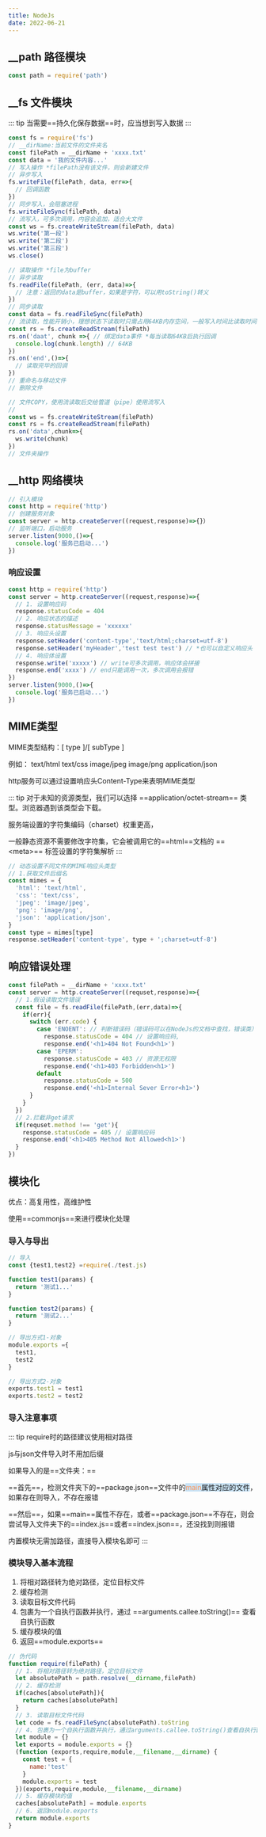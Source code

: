 ```yaml
---
title: NodeJs
date: 2022-06-21
---
```



## __path 路径模块

```js
const path = require('path')
```


## __fs 文件模块

::: tip
当需要==持久化保存数据==时，应当想到写入数据
:::
```js
const fs = require('fs')
// __dirName:当前文件的文件夹名
const filePath = __dirName + 'xxxx.txt'
const data = '我的文件内容...'
// 写入操作 *filePath没有该文件，则会新建文件
// 异步写入
fs.writeFile(filePath, data, err=>{
  // 回调函数
})
// 同步写入，会阻塞进程
fs.writeFileSync(filePath, data)
// 流写入，可多次调用，内容会追加，适合大文件
const ws = fs.createWriteStream(filePath, data)
ws.write('第一段')
ws.write('第二段')
ws.write('第三段')
ws.close()

// 读取操作 *file为buffer
// 异步读取
fs.readFile(filePath, (err, data)=>{
  // 注意：返回的data是buffer，如果是字符，可以用toString()转义
})
// 同步读取
const data = fs.readFileSync(filePath)
// 流读取，性能开销小，理想状态下读取时只需占用64KB内存空间，一般写入时间比读取时间长
const rs = fs.createReadStream(filePath)
rs.on('daat', chunk =>{ // 绑定data事件 *每当读取64KB后执行回调
  console.log(chunk.length) // 64KB
})
rs.on('end',()=>{
  // 读取完毕的回调
})
// 重命名与移动文件
// 删除文件

// 文件COPY，使用流读取后交给管道（pipe）使用流写入
// 
const ws = fs.createWriteStream(filePath)
const rs = fs.createReadStream(filePath)
rs.on('data',chunk=>{
  ws.write(chunk)
})
// 文件夹操作
```

## __http 网络模块
```js
// 引入模块
const http = require('http')
// 创建服务对象
const server = http.createServer((request,response)=>{}）
// 监听端口，启动服务
server.listen(9000,()=>{
  console.log('服务已启动...')
})
```
### 响应设置
```js
const http = require('http')
const server = http.createServer((request,response)=>{
  // 1. 设置响应码
  response.statusCode = 404
  // 2. 响应状态的描述
  response.statusMessage = 'xxxxxx'
  // 3. 响应头设置
  response.setHeader('content-type','text/html;charset=utf-8')
  response.setHeader('myHeader','test test test') // *也可以自定义响应头
  // 4. 响应体设置
  response.write('xxxxx') // write可多次调用，响应体会拼接
  response.end('xxxx') // end只能调用一次，多次调用会报错
})
server.listen(9000,()=>{
  console.log('服务已启动...')
})
```
## MIME类型

MIME类型结构：[ type ]/[ subType ]

例如： text/html  text/css image/jpeg  image/png  application/json

http服务可以通过设置响应头Content-Type来表明MIME类型

::: tip
对于未知的资源类型，我们可以选择 ==application/octet-stream== 类型。浏览器遇到该类型会下载。

服务端设置的字符集编码（charset）权重更高，

一般静态资源不需要修改字符集，它会被调用它的==html==文档的 ==&lt;meta>== 标签设置的字符集解析
:::
```js
// 动态设置不同文件的MIME响应头类型
// 1.获取文件后缀名
const mimes = {
  'html': 'text/html',
  'css': 'text/css',
  'jpeg': 'image/jpeg',
  'png': 'image/png',
  'json': 'application/json',
}
const type = mimes[type]
response.setHeader('content-type', type + ';charset=utf-8')
```
## 响应错误处理
```js
const filePath = __dirName + 'xxxx.txt'
const server = http.createServer((requset,response)=>{
  // 1.假设读取文件错误
  const file = fs.readFile(filePath,(err,data)=>{
    if(err){
      switch (err.code) {
        case 'ENOENT': // 判断错误码（错误码可以在NodeJs的文档中查找，错误类）
          response.statusCode = 404 // 设置响应码,
          response.end('<h1>404 Not Found<h1>')
        case 'EPERM':
          response.statusCode = 403 // 资源无权限
          response.end('<h1>403 Forbidden<h1>')
        default
          response.statusCode = 500
          response.end('<h1>Internal Sever Error<h1>')
      }
    }
  })
  // 2.拦截非get请求
  if(requset.method !== 'get'){
    response.statusCode = 405 // 设置响应码
    response.end('<h1>405 Method Not Allowed<h1>')
  }
})

```



## 模块化

优点：高复用性，高维护性

使用==commonjs==来进行模块化处理

### 导入与导出
```js index.js
// 导入
const {test1,test2} =require(./test.js)

```

```js test.js
function test1(params) {
  return '测试1...'
}

function test2(params) {
  return '测试2...'
}

// 导出方式1-对象
module.exports ={
  test1,
  test2
}

// 导出方式2-对象
exports.test1 = test1
exports.test2 = test2

```

### 导入注意事项
::: tip
require时的路径建议使用相对路径

js与json文件导入时不用加后缀

如果导入的是==文件夹：==

==首先==，检测文件夹下的==package.json==文件中的<span style='background:#c8e2f5;'><span style='color:#ff9456;'>main</span>属性对应的文件</span>，如果存在则导入，不存在报错

==然后==，如果==main==属性不存在，或者==package.json==不存在，则会尝试导入文件夹下的==index.js==或者==index.json==，还没找到则报错

内置模块无需加路径，直接导入模块名即可
:::

### 模块导入基本流程

1. 将相对路径转为绝对路径，定位目标文件
2. 缓存检测
3. 读取目标文件代码
4. 包裹为一个自执行函数并执行，通过 ==arguments.callee.toString()== 查看自执行函数
5. 缓存模块的值
6. 返回==module.exports==

```js
// 伪代码
function require(filePath) {
  // 1. 将相对路径转为绝对路径，定位目标文件
  let absolutePath = path.resolve(__dirname,filePath)
  // 2. 缓存检测
  if(caches[absolutePath]){
    return caches[absolutePath]
  }
  // 3. 读取目标文件代码
  let code = fs.readFileSync(absolutePath).toString
  // 4. 包裹为一个自执行函数并执行，通过arguments.callee.toString()查看自执行函数
  let module = {}
  let exports = module.exports = {}
  (function (exports,require,module,__filename,__dirname) {
    const test = {
      name:'test'
    }
    module.exports = test
  })(exports,require,module,__filename,__dirname)
  // 5. 缓存模块的值
  caches[absolutePath] = module.exports
  // 6. 返回module.exports
  return module.exports
}
```
